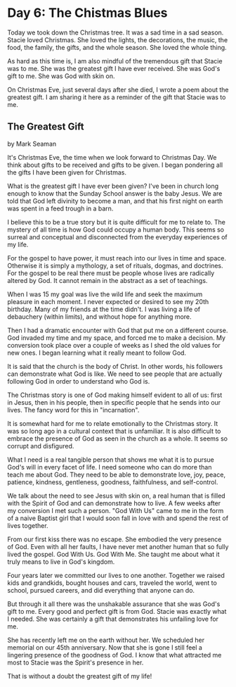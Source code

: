 # Day 6: The Chistmas Blues

Today we took down the Christmas tree. It was a sad time in a sad season. Stacie loved Christmas. She loved the lights,
the decorations, the music, the food, the family, the gifts, and the whole season. She loved the whole thing.

As hard as this time is, I am also mindful of the tremendous gift that Stacie was to me. She was the greatest gift I
have ever received. She was God's gift to me. She was God with skin on.

On Christmas Eve, just several days after she died, I wrote a poem about the greatest gift. I am sharing it here as a
reminder of the gift that Stacie was to me.


## The Greatest Gift

by Mark Seaman

It's Christmas Eve, the time when we look forward to Christmas Day. We think about gifts to be received and gifts to be
given. I began pondering all the gifts I have been given for Christmas.

What is the greatest gift I have ever been given? I've been in church long enough to know that the Sunday School answer
is the baby Jesus. We are told that God left divinity to become a man, and that his first night on earth was spent in a
feed trough in a barn.

I believe this to be a true story but it is quite difficult for me to relate to. The mystery of all time is how God
could occupy a human body. This seems so surreal and conceptual and disconnected from the everyday experiences of my
life.

For the gospel to have power, it must reach into our lives in time and space. Otherwise it is simply a mythology, a set
of rituals, dogmas, and doctrines. For the gospel to be real there must be people whose lives are radically altered by
God. It cannot remain in the abstract as a set of teachings.

When I was 15 my goal was live the wild life and seek the maximum pleasure in each moment. I never expected or desired
to see my 20th birthday. Many of my friends at the time didn't. I was living a life of debauchery (within limits), and
without hope for anything more.

Then I had a dramatic encounter with God that put me on a different course. God invaded my time and my space, and forced
me to make a decision. My conversion took place over a couple of weeks as I shed the old values for new ones. I began
learning what it really meant to follow God.

It is said that the church is the body of Christ. In other words, his followers can demonstrate what God is like. We
need to see people that are actually following God in order to understand who God is.

The Christmas story is one of God making himself evident to all of us: first in Jesus, then in his people, then in
specific people that he sends into our lives. The fancy word for this in "incarnation".

It is somewhat hard for me to relate emotionally to the Christmas story. It was so long ago in a cultural context that
is unfamiliar. It is also difficult to embrace the presence of God as seen in the church as a whole. It seems so corrupt
and disfigured.

What I need is a real tangible person that shows me what it is to pursue God's will in every facet of life. I need
someone who can do more than teach me about God. They need to be able to demonstrate love, joy, peace, patience,
kindness, gentleness, goodness, faithfulness, and self-control.

We talk about the need to see Jesus with skin on, a real human that is filled with the Spirit of God and can demonstrate
how to live. A few weeks after my conversion I met such a person. "God With Us" came to me in the form of a naive
Baptist girl that I would soon fall in love with and spend the rest of lives together.

From our first kiss there was no escape. She embodied the very presence of God. Even with all her faults, I have never
met another human that so fully lived the gospel. God With Us. God With Me. She taught me about what it truly means to
live in God's kingdom.

Four years later we committed our lives to one another. Together we raised kids and grandkids, bought houses and cars,
traveled the world, went to school, pursued careers, and did everything that anyone can do.

But through it all there was the unshakable assurance that she was God's gift to me. Every good and perfect gift is from
God. Stacie was exactly what I needed. She was certainly a gift that demonstrates his unfailing love for me.

She has recently left me on the earth without her. We scheduled her memorial on our 45th anniversary. Now that she is
gone I still feel a lingering presence of the goodness of God. I know that what attracted me most to Stacie was the
Spirit's presence in her.

That is without a doubt the greatest gift of my life!

